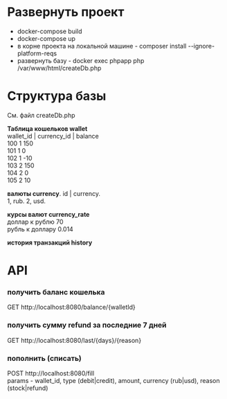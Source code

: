 # Развернуть проект 

 - docker-compose build
 - docker-compose up
 - в корне проекта на локальной машине - composer install --ignore-platform-reqs
 - развернуть базу - docker exec phpapp php /var/www/html/createDb.php

# Структура базы

См. файл createDb.php

**Таблица кошельков wallet**  
wallet_id | currency_id | balance  
100         1             150  
101         1             0  
102         1             -10  
103         2             150  
104         2             0  
105         2             10  

**валюты currency**. 
id | currency.  
1, rub. 
2, usd. 

**курсы валют currency_rate**  
доллар к рублю 70  
рубль к доллару 0.014  

**история транзакций history**

# API
### получить баланс кошелька
GET http://localhost:8080/balance/{walletId}

### получить сумму refund за последние 7 дней
GET http://localhost:8080/last/{days}/{reason}

### пополнить (списать) 
POST http://localhost:8080/fill  
params - wallet_id, type (debit|credit), amount, currency (rub|usd), reason (stock|refund)


